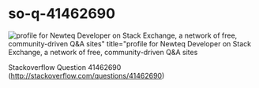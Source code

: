 # so-q-41462690

![profile for Newteq Developer on Stack Exchange, a network of free, community-driven Q&amp;A sites" title="profile for Newteq Developer on Stack Exchange, a network of free, community-driven Q&amp;A sites][image-url]

Stackoverflow Question 41462690 (http://stackoverflow.com/questions/41462690)

[image-url]: https://stackexchange.com/users/flair/2972125.png?theme=dark

